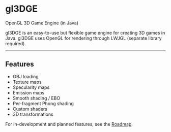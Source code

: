 # gl3DGE
OpenGL 3D Game Engine (in Java)

gl3DGE is an easy-to-use but flexible game engine for creating 3D games in Java.
gl3DGE uses OpenGL for rendering through LWJGL (separate library required).

********

## Features
* OBJ loading
* Texture maps
* Specularity maps
* Emission maps
* Smooth shading / EBO
* Per-fragment Phong shading
* Custom shaders
* 3D transformations

For in-development and planned features, see the [Roadmap](https://github.com/jason-yang31415/gl3DGE/wiki/Roadmap).
